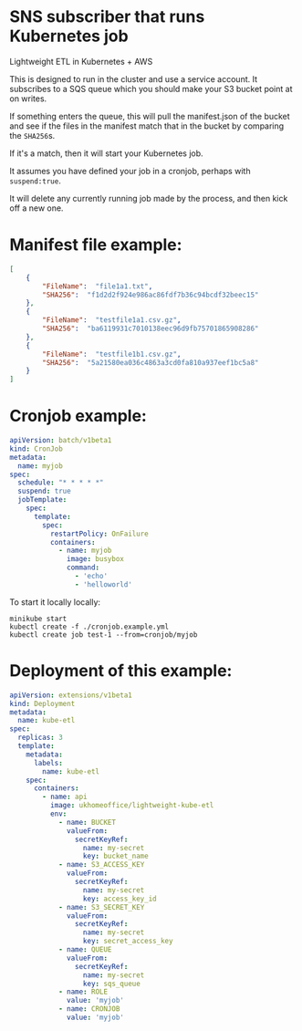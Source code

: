 # SNS subscriber that runs Kubernetes job

Lightweight ETL in Kubernetes + AWS

This is designed to run in the cluster and use a service account.
It subscribes to a SQS queue which you should make your S3 bucket point at on writes.

If something enters the queue, this will pull the manifest.json of the bucket and see if the files in the manifest match that in the bucket by comparing the `SHA256`s.

If it's a match, then it will start your Kubernetes job.

It assumes you have defined your job in a cronjob, perhaps with `suspend:true`.

It will delete any currently running job made by the process, and then kick off a new one.

# Manifest file example:
```json
[
    {
        "FileName":  "file1a1.txt",
        "SHA256":  "f1d2d2f924e986ac86fdf7b36c94bcdf32beec15"
    },
    {
        "FileName":  "testfile1a1.csv.gz",
        "SHA256":  "ba6119931c7010138eec96d9fb75701865908286"
    },
    {
        "FileName":  "testfile1b1.csv.gz",
        "SHA256":  "5a21580ea036c4863a3cd0fa810a937eef1bc5a8"
    }
]
```

# Cronjob example:
```yaml
apiVersion: batch/v1beta1
kind: CronJob
metadata:
  name: myjob
spec:
  schedule: "* * * * *"
  suspend: true
  jobTemplate:
    spec:
      template:
        spec:
          restartPolicy: OnFailure
          containers:
            - name: myjob
              image: busybox
              command:
                - 'echo'
                - 'helloworld'
```

To start it locally locally:

```
minikube start
kubectl create -f ./cronjob.example.yml
kubectl create job test-1 --from=cronjob/myjob
```

# Deployment of this example:
```yaml
apiVersion: extensions/v1beta1
kind: Deployment
metadata:
  name: kube-etl
spec:
  replicas: 3
  template:
    metadata:
      labels:
        name: kube-etl
    spec:
      containers:
        - name: api
          image: ukhomeoffice/lightweight-kube-etl
          env:
            - name: BUCKET
              valueFrom:
                secretKeyRef:
                  name: my-secret
                  key: bucket_name
            - name: S3_ACCESS_KEY
              valueFrom:
                secretKeyRef:
                  name: my-secret
                  key: access_key_id
            - name: S3_SECRET_KEY
              valueFrom:
                secretKeyRef:
                  name: my-secret
                  key: secret_access_key
            - name: QUEUE
              valueFrom:
                secretKeyRef:
                  name: my-secret
                  key: sqs_queue
            - name: ROLE
              value: 'myjob'
            - name: CRONJOB
              value: 'myjob'

```
